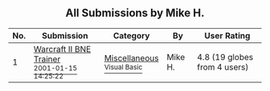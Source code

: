 ﻿<div align="center">

## All Submissions by Mike H\.

</div>

No.  | Submission | Category | By   | User Rating
---- | ---------- | -------- | ---- | -----------
1 | [Warcraft II BNE Trainer<br /><sup>2001-01-15 14:25:22</sup>](https://github.com/Planet-Source-Code/mike-h-warcraft-ii-bne-trainer__1-14441) | [Miscellaneous<br /><sup>Visual Basic</sup>](../ByCategory/miscellaneous__1-1.md) | Mike H\. | 4.8 (19 globes from 4 users)
